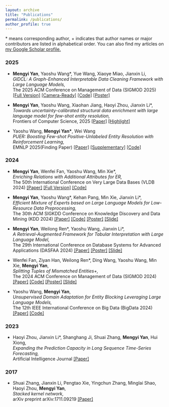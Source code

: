 ```yaml
---
layout: archive
title: "Publications"
permalink: /publications/
author_profile: true
---
```

<link href="bootstrap/css/bootstrap.min.css" rel="stylesheet">
<script src="bootstrap/js/bootstrap.bundle.min.js"></script>
<meta name="viewport" content="width=device-width, initial-scale=1.0">
<style>
    :root {
      font-size: 16px; /* 默认16px，改为18px（所有rem单位会按比例缩放） */
    }
</style>

\* means corresponding author, + indicates that author names or major contributors are listed in alphabetical order.
You can also find my articles on <u><a href="https://scholar.google.com/citations?user=U8IyIeAAAAAJ&hl=en">my Google Scholar profile</a>.</u>




### 2025
<ul>
  <li>
    <p>
      <b>Mengyi Yan</b>, Yaoshu Wang*, Yue Wang, Xiaoye Miao, Jianxin Li, <br />
      <em>GIDCL: A Graph-Enhanced Interpretable Data Cleaning Framework with Large Language Models,</em> <br />
      The 2025 ACM Conference on Management of Data (SIGMOD 2025)
      <a href="https://github.com/SICS-Fundamental-Research-Center/GIDCL/blob/main/supplementary/GIDCL_Revision_v6_appendix.pdf">[Full Version]</a>
      <a href="https://authurlord.github.io/files/Conference/GIDCL-SIGMOD25.pdf">[Camera-Ready]</a>
      <a href="https://github.com/SICS-Fundamental-Research-Center/GIDCL/tree/Pipeline">[Code]</a>
      <a href="https://authurlord.github.io/files/Poster/GIDCL-poster.pdf">[Poster]</a>
    </p>
  </li>
</ul>

<ul>
  <li>
    <p>
      <b>Mengyi Yan</b>, Yaoshu Wang, Xiaohan Jiang, Haoyi Zhou, Jianxin Li*, <br />
      <em>Towards uncertainty-calibrated structural data enrichment with
large language model for few-shot entity resolution,</em> <br />
      Frontiers of Computer Science, 2025
      <a href="https://authurlord.github.io/files/Journal/FUSER_FCS.pdf">[Paper]</a>
      <a href="https://authurlord.github.io/files/Poster/FCS-highlight.pdf">[Highlight]</a>
    </p>
  </li>
</ul>

<ul>
  <li>
    <p>
      Yaoshu Wang, <b>Mengyi Yan*</b>, Wei Wang <br />
      <em>PUER: Boosting Few-shot Positive-Unlabeled Entity Resolution with
Reinforcement Learning,</em> <br />
      EMNLP 2025(Finding Paper)
      <a href="https://authurlord.github.io/files/Conference/PUER_EMNLP.pdf">[Paper]</a>
      <a href="https://authurlord.github.io/files/Conference/PUER_Supp.pdf">[Supplementary]</a>
      <a href="https://anonymous.4open.science/r/PUER-CB71">[Code]</a>
    </p>
  </li>
</ul>

### 2024
<ul>
  <li>
    <p>
      <b>Mengyi Yan</b>, Wenfei Fan, Yaoshu Wang, Min Xie*, <br />
      <em>Enriching Relations with Additional Attributes for ER,</em> <br />
      The 50th International Conference on Very Large Data Bases (VLDB 2024)
      <a href="https://authurlord.github.io/files/Conference/ENRICH-VLDB24.pdf">[Paper]</a>
      <a href="https://authurlord.github.io/files/Conference/ENRICH-Full.pdf">[Full Version]</a>
      <a href="https://github.com/SICS-Fundamental-Research-Center/Enrichment">[Code]</a>
    </p>
  </li>
</ul>
<ul>
  <li>
    <p>
      <b>Mengyi Yan</b>, Yaoshu Wang*, Kehan Pang, Min Xie, Jianxin Li*, <br />
      <em>Efficient Mixture of Experts based on Large Language Models for Low-Resource Data Preprocessing,</em> <br />
      The 30th ACM SIGKDD Conference on Knowledge Discovery and Data Mining (KDD 2024)
      <a href="https://authurlord.github.io/files/Conference/MELD_KDD24.pdf">[Paper]</a>
      <a href="http://github.com/authurlord/MELD">[Code]</a>
      <a href="https://authurlord.github.io/files/Poster/MELD_Poster.pdf">[Poster]</a>
      <a href="https://authurlord.github.io/files/Poster/MELD_Slide.pdf">[Slide]</a>
    </p>
  </li>
</ul>

<ul>
  <li>
    <p>
      <b>Mengyi Yan</b>, Weilong Ren*, Yaoshu Wang, Jianxin Li*, <br />
      <em>A Retrieval-Augmented Framework for Tabular Interpretation with Large Language Model,</em> <br />
      The 29th International Conference on Database Systems for Advanced Applications (DASFAA 2024)
      <a href="https://authurlord.github.io/files/Conference/DASFAA_Camera_Ready.pdf">[Paper]</a>
      <a href="https://authurlord.github.io/files/Poster/RAFL_poster.pdf">[Poster]</a>
      <a href="https://authurlord.github.io/files/Poster/RAFL_Slide.pdf">[Slide]</a>
    </p>
  </li>
</ul>

<ul>
  <li>
    <p>
      Wenfei Fan, Ziyan Han, Weilong Ren*, Ding Wang, Yaoshu Wang, Min Xie, <b>Mengyi Yan</b>, <br />
      <em>Splitting Tuples of Mismatched Entities+,</em> <br />
      The 2024 ACM Conference on Management of Data (SIGMOD 2024)
      <a href="https://authurlord.github.io/files/Conference/SPLIT-SIGMOD24.pdf">[Paper]</a>
      <a href="https://github.com/philo-vanguard/Tuple_Splitting">[Code]</a>
      <a href="https://authurlord.github.io/files/Poster/Splitting_Poster.pdf">[Poster]</a>
      <a href="https://philo-vanguard.github.io/files/slides/Tuple-Splitting-SIGMOD24.pptx">[Slide]</a>
      
  </li>
</ul>

<ul>
  <li>
    <p>
      Yaoshu Wang, <b>Mengyi Yan</b>, <br />
      <em>Unsupervised Domain Adaptation for Entity Blocking Leveraging Large Language Models,</em> <br />
      The 12th IEEE International Conference on Big Data (BigData 2024)
      <a href="https://authurlord.github.io/files/Conference/UEADB_BigData.pdf">[Paper]</a>
      <a href="https://github.com/authurlord/Transfer-ER-Blocking">[Code]</a>
  </li>
</ul>

### 2023
<ul>
  <li>
    <p>
      Haoyi Zhou, Jianxin Li*, Shanghang Ji, Shuai Zhang, <b>Mengyi Yan</b>, Hui Xiong, <br />
      <em>Expanding the Prediction Capacity in Long Sequence Time-Series Forecasting,</em><br />
      Artificial Intelligence Journal
      <a href="https://doi.org/10.101j.artint.2023.103886">[Paper]</a>
    </p>
  </li>
</ul>

### 2017
<ul>
  <li>
    <p>
      Shuai Zhang, Jianxin Li, Pengtao Xie, Yingchun Zhang, Minglai Shao, Haoyi Zhou, <b>Mengyi Yan</b>, <br />
      <em>Stacked kernel network,</em><br />
      arXiv preprint arXiv:1711.09219
      <a href="https://arxiv.org/pdf/1711.09219">[Paper]</a>
    </p>
  </li>
</ul>
